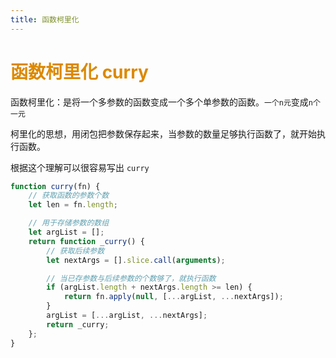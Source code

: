 ```yaml
---
title: 函数柯里化
---
```


# <font color="#DC8900">函数柯里化 curry</font>

函数柯里化：是将一个多参数的函数变成一个多个单参数的函数。`一个n元`变成`n个一元`

柯里化的思想，用闭包把参数保存起来，当参数的数量足够执行函数了，就开始执行函数。

根据这个理解可以很容易写出 `curry`

```js
function curry(fn) {
    // 获取函数的参数个数
    let len = fn.length;

    // 用于存储参数的数组
    let argList = [];
    return function _curry() {
        // 获取后续参数
        let nextArgs = [].slice.call(arguments);

        // 当已存参数与后续参数的个数够了，就执行函数
        if (argList.length + nextArgs.length >= len) {
            return fn.apply(null, [...argList, ...nextArgs]);
        }
        argList = [...argList, ...nextArgs];
        return _curry;
    };
}
```

